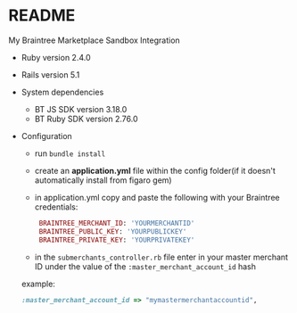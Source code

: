 # README

My Braintree Marketplace Sandbox Integration

* Ruby version 2.4.0

* Rails version 5.1

* System dependencies
  * BT JS SDK version 3.18.0
  * BT Ruby SDK version 2.76.0

* Configuration
  * run `bundle install`
  * create an **application.yml** file within the config folder(if it doesn't automatically install from figaro gem)
  * in application.yml copy and paste the following with your Braintree credentials:

    ```ruby
     BRAINTREE_MERCHANT_ID: 'YOURMERCHANTID'
     BRAINTREE_PUBLIC_KEY: 'YOURPUBLICKEY'
     BRAINTREE_PRIVATE_KEY: 'YOURPRIVATEKEY'
     ```
  
  * in the `submerchants_controller.rb` file enter in your master merchant ID under the value of the        `:master_merchant_account_id` hash
  
   example: 
   
   ```ruby
   :master_merchant_account_id => "mymastermerchantaccountid",
   ```
